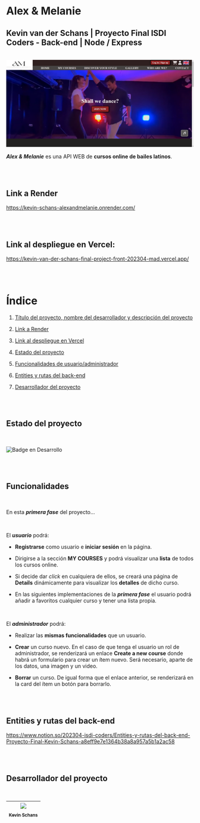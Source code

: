 # Alex & Melanie

## Kevin van der Schans | Proyecto Final ISDI Coders - Back-end | Node / Express
<br>



<img src="/public/readme-photo.png" alt="Alex & Melanie Home image" width="900">

<br>

**_Alex & Melanie_** es una API WEB de **cursos online de bailes latinos**.

<br>
<br>

## Link a Render

https://kevin-schans-alexandmelanie.onrender.com/

<br>
<br>

## Link al despliegue en Vercel:

https://kevin-van-der-schans-final-project-front-202304-mad.vercel.app/

<br>
<br>

# Índice

1. [Título del proyecto, nombre del desarrollador y descripción del proyecto](#alex--melanie)

2. [Link a Render](#link-a-render)

3. [Link al despliegue en Vercel](#link-al-despliegue-en-vercel)

4. [Estado del proyecto](#estado-del-proyecto)

5. [Funcionalidades de usuario/administrador](#funcionalidades)

6. [Entities y rutas del back-end](#entities-y-rutas-del-back-end)

7. [Desarrollador del proyecto](#desarrollador-del-proyecto)


<br>
<br>

## Estado del proyecto

<br>

![Badge en Desarrollo](https://img.shields.io/badge/STATUS-EN%20DESARROLLO-red)

<br>
<br>

## Funcionalidades

<br>

En esta ***primera fase*** del proyecto...

<br>

El ***usuario*** podrá:

- **Registrarse** como usuario e **iniciar sesión** en la página.

- Dirigirse a la sección **MY COURSES** y podrá visualizar una **lista** de todos los cursos online.

- Si decide dar *click* en cualquiera de ellos, se creará una página de **Details** dinámicamente para visualizar los **detalles** de dicho curso.

- En las siguientes implementaciones de la ***primera fase*** el usuario podrá añadir a favoritos cualquier curso y tener una lista propia.

<br>

El ***administrador*** podrá:

- Realizar las **mismas funcionalidades** que un usuario.

- **Crear** un curso nuevo. En el caso de que tenga el usuario un rol de administrador, se renderizará un enlace **Create a new course** donde habrá un formulario para crear un ítem nuevo. Será necesario, aparte de los datos, una imagen y un video.

- **Borrar** un curso. De igual forma que el enlace anterior, se renderizará en la card del ítem un botón para borrarlo.

<br>
<br>


## Entities y rutas del back-end

https://www.notion.so/202304-isdi-coders/Entities-y-rutas-del-back-end-Proyecto-Final-Kevin-Schans-a8eff9e7e1364b38a8a957a5b1a2ac58

<br>
<br>

## Desarrollador del proyecto

<br>

| [<img src="https://avatars.githubusercontent.com/u/122877560?v=4" width=115><br><sub>Kevin Schans</sub>](https://github.com/KevinVanDerSchans) |
:------------------------------------------------------------------------------------------------------------------------------------------: |
